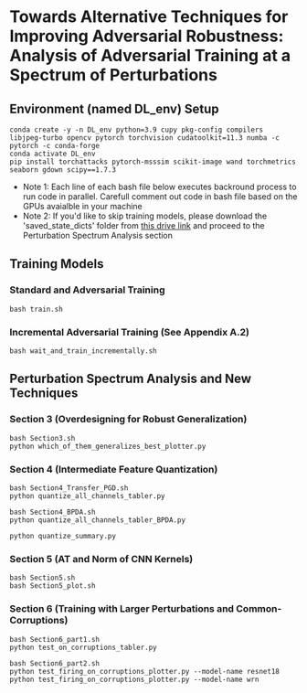 # Towards Alternative Techniques for Improving Adversarial Robustness: Analysis of Adversarial Training at a Spectrum of Perturbations

## Environment (named DL_env) Setup
```
conda create -y -n DL_env python=3.9 cupy pkg-config compilers libjpeg-turbo opencv pytorch torchvision cudatoolkit=11.3 numba -c pytorch -c conda-forge
conda activate DL_env
pip install torchattacks pytorch-msssim scikit-image wand torchmetrics seaborn gdown scipy==1.7.3
```
* Note 1: Each line of each bash file below executes backround process to run code in parallel. Carefull comment out code in bash file based on the GPUs avaialble in your machine
* Note 2: If you'd like to skip training models, please download the 'saved_state_dicts' folder from [this drive link](https://drive.google.com/drive/folders/13D-3gLl8_SAvnoWUf8LNTdc54XI1lx5y?usp=sharing) and proceed to the Perturbation Spectrum Analysis section

## Training Models
### Standard and Adversarial Training
```
bash train.sh 
```

### Incremental Adversarial Training (See Appendix A.2)
```
bash wait_and_train_incrementally.sh
```

## Perturbation Spectrum Analysis and New Techniques
### Section 3 (Overdesigning for Robust Generalization)
```
bash Section3.sh
python which_of_them_generalizes_best_plotter.py
```

### Section 4 (Intermediate Feature Quantization)
```
bash Section4_Transfer_PGD.sh
python quantize_all_channels_tabler.py

bash Section4_BPDA.sh
python quantize_all_channels_tabler_BPDA.py

python quantize_summary.py
```

### Section 5 (AT and Norm of CNN Kernels)
```
bash Section5.sh 
bash Section5_plot.sh 
```

### Section 6 (Training with Larger Perturbations and Common-Corruptions)
```
bash Section6_part1.sh 
python test_on_corruptions_tabler.py

bash Section6_part2.sh 
python test_firing_on_corruptions_plotter.py --model-name resnet18
python test_firing_on_corruptions_plotter.py --model-name wrn
```

